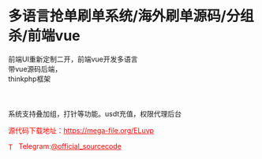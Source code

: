 # 多语言抢单刷单系统/海外刷单源码/分组杀/前端vue

前端UI重新定制二开，前端vue开发多语言<br>带vue源码后端，<br>thinkphp框架<br><br><br><br>系统支持叠加组，打针等功能。usdt充值，权限代理后台<br>


<p style="color: red;">源代码下载地址：<a href="https://mega-file.org/ELuvp" style="color: red;">https://mega-file.org/ELuvp</a></p><p style="color: red;"><img src="https://cdn-icons-png.flaticon.com/512/2111/2111646.png" alt="Telegram Icon" style="width: 16px; vertical-align: middle; margin-right: 5px;">Telegram:<a href="https://t.me/official_sourcecode" style="color: red;">@official_sourcecode</a></p>